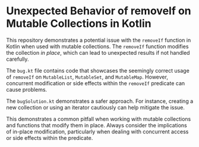 # Unexpected Behavior of removeIf on Mutable Collections in Kotlin

This repository demonstrates a potential issue with the `removeIf` function in Kotlin when used with mutable collections.  The `removeIf` function modifies the collection *in place*, which can lead to unexpected results if not handled carefully.

The `bug.kt` file contains code that showcases the seemingly correct usage of `removeIf` on `MutableList`, `MutableSet`, and `MutableMap`. However, concurrent modification or side effects within the `removeIf` predicate can cause problems.

The `bugSolution.kt` demonstrates a safer approach.  For instance, creating a new collection or using an iterator cautiously can help mitigate the issue.

This demonstrates a common pitfall when working with mutable collections and functions that modify them in place. Always consider the implications of in-place modification, particularly when dealing with concurrent access or side effects within the predicate.